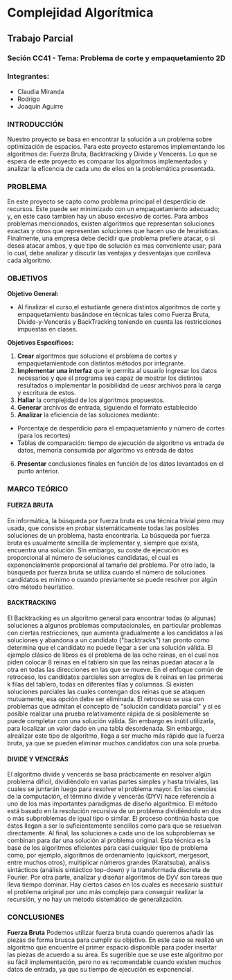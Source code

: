 # Complejidad Algorítmica
## Trabajo Parcial
### Seción CC41 - Tema: Problema de corte y empaquetamiento 2D
### Integrantes:

* Claudia Miranda
* Rodrigo
* Joaquín Aguirre

### INTRODUCCIÓN

Nuestro proyecto se basa en encontrar la solución a un problema sobre optimización de espacios. Para este proyecto estaremos implementando los algoritmos de: Fuerza Bruta, Backtracking y Divide y Vencerás. Lo que se espera de este proyecto es comparar los algoritmos implementados y analizar la eficencia de cada uno de ellos en la problemática presentada.

### PROBLEMA

En este proyecto se capto como problema principal el desperdicio de recursos. Este puede ser minimizado con un empaquetamiento adecuado; y, en este caso tambien hay un abuso excesivo de cortes. 
Para ambos problemas mencionados, existen algoritmos que representan soluciones exactas y otros que representan
soluciones que hacen uso de heurísticas. Finalmente, una empresa debe decidir que problema prefiere atacar, o si desea
atacar ambos, y que tipo de solución es mas conveniente usar; para lo cual, debe analizar y discutir las ventajas y
desventajas que conlleva cada algoritmo.


### OBJETIVOS

**Objetivo General:** 
- Al finalizar el curso,el estudiante genera distintos algoritmos de corte y empaquetamiento basándose en técnicas tales como Fuerza Bruta, Divide-y-Vencerás y BackTracking teniendo en cuenta las restricciones impuestas en clases.

**Objetivos Específicos:**
1. **Crear** algoritmos que solucione el problema de cortes y empaquetamientode con distintos métodos por integrante.
2. **Implementar una interfaz** que le permita al usuario ingresar los datos necesarios y que el programa sea capaz de mostrar  los distintos resultados o implementar la posibilidad de ueasr archivos para la carga y escritura de estos.
3. **Hallar** la complejidad de los algoritmos propuestos.
4. **Generar** archivos de entrada, siguiendo el formato establecido
5. **Analizar** la eficiencia de las soluciones mediante:
- Porcentaje de desperdicio para el empaquetamiento y número de cortes (para los recortes)
- Tablas de comparación: tiempo de ejecución de algoritmo vs entrada de datos, memoria consumida por algoritmo vs entrada de datos 
6. **Presentar**  conclusiones finales en función de los datos levantados en el punto anterior.

### MARCO TEÓRICO

#### FUERZA BRUTA

En informática, la búsqueda por fuerza bruta es una técnica trivial pero muy usada, que consiste en probar sistemáticamente todas las posibles soluciones de un problema, hasta encontrarla. La búsqueda por fuerza bruta es usualmente sencilla de implementar y, siempre que exista, encuentra una solución. Sin embargo, su coste de ejecución es proporcional al número de soluciones candidatas, el cual es exponencialmente proporcional al tamaño del problema. 
Por otro lado, la búsqueda por fuerza bruta se utiliza cuando el número de soluciones candidatos es mínimo o cuando previamente se puede resolver por algún otro método heurístico.

#### BACKTRACKING

El Backtracking es un algoritmo general para encontrar todas (o algunas) soluciones a algunos problemas computacionales, en particular problemas con ciertas restricciones, que aumenta gradualmente a los candidatos a las soluciones y abandona a un candidato ("backtracks") tan pronto como determina que el candidato no puede llegar a ser una solución válida. 
El ejemplo clásico de libros es el problema de las ocho reinas, en el cual nos piden colocar 8 reinas en el tablero sin que las reinas puedan atacar a la otra en todas las direcciones en las que se mueve. En el enfoque común de retroceso, los candidatos parciales son arreglos de k reinas en las primeras k filas del tablero, todas en diferentes filas y columnas. Si existen soluciones parciales las cuales contengan dos reinas que se ataquen mutuamente, esa opción debe ser eliminada.
El retroceso se usa con problemas que admitan el concepto de "solución candidata parcial" y si es posible realizar una prueba relativamente rápida de si posiblemente se puede completar con una solución válida. Sin embargo es inútil utilizarla, para localizar un valor dado en una tabla desordenada. Sin embargo, alrealizar este tipo de algoritmo, llega a ser mucho más rápido que la fuerza bruta, ya que se pueden eliminar muchos candidatos con una sola prueba.

#### DIVIDE Y VENCERÁS

El algoritmo divide y vencerás se basa prácticamente en resolver algún problema dificil, dividiéndolo en varias partes simples y hasta triviales, las cuales se juntarán luego para resolver el problema mayor. En las ciencias de la computación, el término divide y vencerás (DYV) hace referencia a uno de los más importantes paradigmas de diseño algorítmico. El método está basado en la resolución recursiva de un problema dividiéndolo en dos o más subproblemas de igual tipo o similar. El proceso continúa hasta que éstos llegan a ser lo suficientemente sencillos como para que se resuelvan directamente. Al final, las soluciones a cada uno de los subproblemas se combinan para dar una solución al problema original. Esta técnica es la base de los algoritmos eficientes para casi cualquier tipo de problema como, por ejemplo, algoritmos de ordenamiento (quicksort, mergesort, entre muchos otros), multiplicar números grandes (Karatsuba), análisis sintácticos (análisis sintáctico top-down) y la transformada discreta de Fourier. Por otra parte, analizar y diseñar algoritmos de DyV son tareas que lleva tiempo dominar. Hay ciertos casos en los cuales es necesario sustituir el problema original por uno más complejo para conseguir realizar la recursión, y no hay un método sistemático de generalización.

### CONCLUSIONES

**Fuerza Bruta**
Podemos utilizar fuerza bruta cuando queremos añadir las piezas de forma brusca para cumplir su objetivo. En este caso se realizó
un algoritmo que encuentre el primer espacio disponible para poder insertar las piezas de acuerdo a su área. Es sugerible que se use este algoritmo por su fácil implementación, pero no es recomendable cuando existen muchos datos de entrada, ya que su tiempo de ejecución es exponencial. 

 

